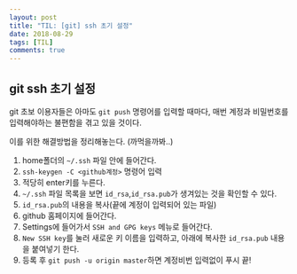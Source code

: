 ```yaml
---
layout: post
title: "TIL: [git] ssh 초기 설정"
date: 2018-08-29
tags: [TIL]
comments: true
---
```


## git ssh 초기 설정

git 초보 이용자들은 아마도 `git push` 명령어를 입력할 때마다, 매번 계정과 비밀번호를 입력해야하는 불편함을 겪고 있을 것이다.

이를 위한 해결방법을 정리해놓는다. (까먹을까봐..)

1. home폴더의 `~/.ssh` 파일 안에 들어간다.
2. `ssh-keygen -C <github계정>` 명령어 입력
3. 적당히 enter키를 누른다.
4. `~/.ssh` 파일 목록을 보면 `id_rsa`,`id_rsa.pub`가 생겨있는 것을 확인할 수 있다.
5. `id_rsa.pub`의 내용을 복사(끝에 계정이 입력되어 있는 파일)
6. github 홈페이지에 들어간다.
7. Settings에 들어가서 `SSH and GPG keys` 메뉴로 들어간다.
8. `New SSH key`를 눌러 새로운 키 이름을 입력하고, 아래에 복사한 `id_rsa.pub` 내용을 붙여넣기 한다.
9. 등록 후 `git push -u origin master`하면 계정비번 입력없이 푸시 끝!
